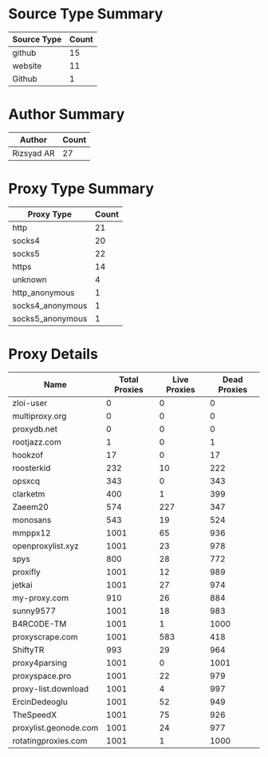 # Source Type Summary

| Source Type | Count |
|-------------|-------|
| github | 15 |
| website | 11 |
| Github | 1 |


# Author Summary

| Author | Count |
|--------|-------|
| Rizsyad AR | 27 |


# Proxy Type Summary

| Proxy Type | Count |
|------------|-------|
| http | 21 |
| socks4 | 20 |
| socks5 | 22 |
| https | 14 |
| unknown | 4 |
| http_anonymous | 1 |
| socks4_anonymous | 1 |
| socks5_anonymous | 1 |


# Proxy Details

| Name | Total Proxies | Live Proxies | Dead Proxies |
|------|---------------|--------------|---------------|
| zloi-user | 0 | 0 | 0 |
| multiproxy.org | 0 | 0 | 0 |
| proxydb.net | 0 | 0 | 0 |
| rootjazz.com | 1 | 0 | 1 |
| hookzof | 17 | 0 | 17 |
| roosterkid | 232 | 10 | 222 |
| opsxcq | 343 | 0 | 343 |
| clarketm | 400 | 1 | 399 |
| Zaeem20 | 574 | 227 | 347 |
| monosans | 543 | 19 | 524 |
| mmppx12 | 1001 | 65 | 936 |
| openproxylist.xyz | 1001 | 23 | 978 |
| spys | 800 | 28 | 772 |
| proxifly | 1001 | 12 | 989 |
| jetkai | 1001 | 27 | 974 |
| my-proxy.com | 910 | 26 | 884 |
| sunny9577 | 1001 | 18 | 983 |
| B4RC0DE-TM | 1001 | 1 | 1000 |
| proxyscrape.com | 1001 | 583 | 418 |
| ShiftyTR | 993 | 29 | 964 |
| proxy4parsing | 1001 | 0 | 1001 |
| proxyspace.pro | 1001 | 22 | 979 |
| proxy-list.download | 1001 | 4 | 997 |
| ErcinDedeoglu | 1001 | 52 | 949 |
| TheSpeedX | 1001 | 75 | 926 |
| proxylist.geonode.com | 1001 | 24 | 977 |
| rotatingproxies.com | 1001 | 1 | 1000 |
